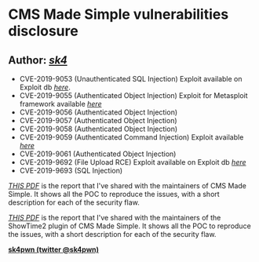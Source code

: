 # CMS Made Simple vulnerabilities disclosure

## Author: [_sk4_](https://twitter.com/sk4pwn)

* CVE-2019-9053 (Unauthenticated SQL Injection) Exploit available on Exploit db [_here_](https://www.exploit-db.com/exploits/46635).
* CVE-2019-9055 (Authenticated Object Injection) Exploit for Metasploit framework available [_here_](https://github.com/rapid7/metasploit-framework/blob/master/modules/exploits/multi/http/cmsms_object_injection_rce.rb)
* CVE-2019-9056 (Authenticated Object Injection)
* CVE-2019-9057 (Authenticated Object Injection)
* CVE-2019-9058 (Authenticated Object Injection)
* CVE-2019-9059 (Authenticated Command Injection) Exploit available [_here_](./CVE-2019-9059.py)
* CVE-2019-9061 (Authenticated Object Injection)
* CVE-2019-9692 (File Upload RCE) Exploit available on Exploit db [_here_](https://www.exploit-db.com/exploits/46546)
* CVE-2019-9693 (SQL Injection)

[_THIS PDF_](./report_cmsms.pdf) is the report that I've shared with the maintainers of CMS Made Simple. It shows all the POC to reproduce the issues, with a short description for each of the security flaw.

[_THIS PDF_](./showtime_report.pdf) is the report that I've shared with the maintainers of the ShowTime2 plugin of CMS Made Simple. It shows all the POC to reproduce the issues, with a short description for each of the security flaw.

[__sk4pwn (twitter @sk4pwn)__](https://twitter.com/sk4pwn)
